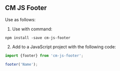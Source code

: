 ## CM JS Footer
Use as follows:

1) Use with command:
```
npm install -save cm-js-footer
```
2) Add to a JavaScript project with the following code:

```javascript
import {footer} from 'cm-js-footer';

footer('Name');
```